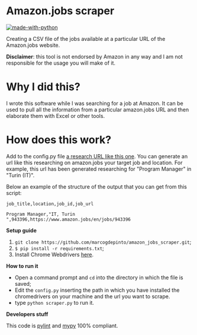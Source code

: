 # Amazon.jobs scraper

[![made-with-python](https://img.shields.io/badge/Made%20with-Python-1f425f.svg)](https://www.python.org/)

Creating a CSV file of the jobs available at a particular URL of the Amazon.jobs website.

**Disclaimer**: this tool is not endorsed by Amazon in any way and I am not responsible for the usage you will make of it.

# Why I did this?
I wrote this software while I was searching for a job at Amazon. It can be used to pull all the information from a particular amazon.jobs URL and then elaborate them with Excel or other tools.

# How does this work?
Add to the config.py file [a research URL like this one](https://www.amazon.jobs/en/search?base_query=program+manager&loc_query=Torino%2C+Piedmont%2C+Italy&latitude=45.06236&longitude=7.67994&loc_group_id=&invalid_location=false&country=ITA&city=Turin&region=Piedmont&county=Turin). You can generate an url like this researching on amazon.jobs your target job and location. For example, this url has been generated researching for "Program Manager" in "Turin (IT)". 

Below an example of the structure of the output that you can get from this script:
```
job_title,location,job_id,job_url

Program Manager,"IT, Turin ",943396,https://www.amazon.jobs/en/jobs/943396
```

**Setup guide**

1) ```git clone https://github.com/marcogdepinto/amazon_jobs_scraper.git```;
2) ```$ pip install -r requirements.txt```;
3) Install Chrome Webdrivers [here](https://sites.google.com/a/chromium.org/chromedriver/home).

**How to run it**
- Open a command prompt and ```cd``` into the directory in which the file is saved;
- Edit the ```config.py``` inserting the path in which you have installed the chromedrivers on your machine and the url you want to scrape.
- type ```python scraper.py``` to run it.

**Developers stuff**

This code is [pylint](https://www.pylint.org/) and [mypy](http://mypy-lang.org/) 100% compliant.
